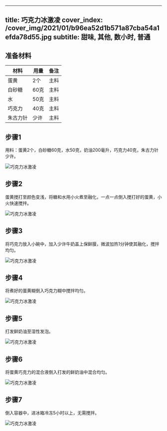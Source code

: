 
---
title: 巧克力冰激凌
cover_index: /cover_img/2021/01/b96ea52d1b571a87cba54a1efda78d55.jpg
subtitle: 甜味, 其他, 数小时, 普通
---

## 准备材料

| 材料     | 用量 | 备注|
| ------- | ----- | --- |
| 蛋黄 | 2个| 主料 |
| 白砂糖 | 60克| 主料 |
| 水 | 50克| 主料 |
| 巧克力 | 40克| 主料 |
| 朱古力针 | 少许| 主料 |

## 步骤1

用料：蛋黄2个，白砂糖60克，水50克，奶油200毫升，巧克力40克，朱古力针少许。

![巧克力冰激凌](https://i8.meishichina.com/attachment/recipe/201010/201010261626335.jpg?x-oss-process=style/p320) 

## 步骤2

蛋黄搅打至颜色变浅，将糖和水用小火煮至融化，一点一点倒入搅打好的蛋黄，小火快速搅拌。

![巧克力冰激凌](https://i8.meishichina.com/attachment/recipe/201010/201010261626514.jpg?x-oss-process=style/p320) 

## 步骤3

将巧克力放入小碗中，加入少许牛奶盖上保鲜膜，微波加热1分钟使其融化，搅拌均匀。

![巧克力冰激凌](https://i8.meishichina.com/attachment/recipe/201010/201010261627074.jpg?x-oss-process=style/p320) 

## 步骤4

将煮好的蛋黄糊倒入巧克力糊中搅拌均匀。

![巧克力冰激凌](https://i8.meishichina.com/attachment/recipe/201010/201010261627211.jpg?x-oss-process=style/p320) 

## 步骤5

打发鲜奶油至湿性发泡。

![巧克力冰激凌](https://i8.meishichina.com/attachment/recipe/201010/201010261627382.jpg?x-oss-process=style/p320) 

## 步骤6

将蛋黄巧克力的混合液倒入打发的鲜奶油中混合均匀。

![巧克力冰激凌](https://i8.meishichina.com/attachment/recipe/201010/201010261628085.jpg?x-oss-process=style/p320) 

## 步骤7

倒入容器中，进冰箱冷冻5小时以上，无需搅拌。

![巧克力冰激凌](https://i8.meishichina.com/attachment/recipe/201010/201010261628171.jpg?x-oss-process=style/p320) 

